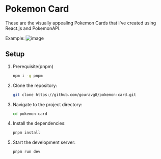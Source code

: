 # Pokemon Card

These are the visually appealing Pokemon Cards that I've created using React.js and PokemonAPI.

Example:
![image](https://github.com/user-attachments/assets/f6e6e0b0-5059-4ad9-9776-ec7bc403e9f2)



## Setup

1. Prerequisite(pnpm)
   ```bash
   npm i -g pnpm
   ```

2. Clone the repository:

   ```bash
   git clone https://github.com/gouravg8/pokemon-card.git
   ```

3. Navigate to the project directory:

   ```bash
   cd pokemon-card
   ```

4. Install the dependencies:

   ```bash
   pnpm install
   ```
5. Start the development server:
   ```bash
   pnpm run dev
   ```

